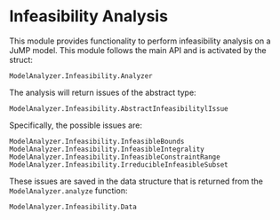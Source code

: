 
# Infeasibility Analysis

This module provides functionality to perform infeasibility analysis on a JuMP model.
This module follows the main API and is activated by the struct:

```@docs
ModelAnalyzer.Infeasibility.Analyzer
```

The analysis will return issues of the abstract type:

```@docs
ModelAnalyzer.Infeasibility.AbstractInfeasibilitylIssue
```

Specifically, the possible issues are:

```@docs
ModelAnalyzer.Infeasibility.InfeasibleBounds
ModelAnalyzer.Infeasibility.InfeasibleIntegrality
ModelAnalyzer.Infeasibility.InfeasibleConstraintRange
ModelAnalyzer.Infeasibility.IrreducibleInfeasibleSubset
```

These issues are saved in the data structure that is returned from the
`ModelAnalyzer.analyze` function:

```@docs
ModelAnalyzer.Infeasibility.Data
```